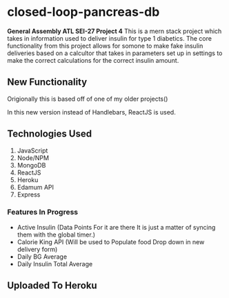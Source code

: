# closed-loop-pancreas-db
**General Assembly ATL SEI-27 Project 4**
This is a mern stack project which takes in information used to deliver insulin for type 1 diabetics. The core functionality from this project allows for somone to make fake insulin deliveries based on a calcultor that takes in parameters set up in settings to make the correct calculations for the correct insulin amount.

## New Functionality 

Origionally this is based off of one of my older projects()

In this new version instead of Handlebars, ReactJS is used.

## Technologies Used

  1. JavaScript
  2. Node/NPM
  3. MongoDB
  4. ReactJS
  5. Heroku
  6. Edamum API
  7. Express

### Features In Progress
  - Active Insulin (Data Points For it are there It is just a matter of syncing them with the global timer.)
  - Calorie King API (Will be used to Populate food Drop down in new delivery form)
  - Daily BG Average
  - Daily Insulin Total Average

## Uploaded To Heroku
